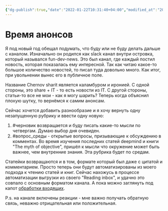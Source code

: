 ```yaml
---
{"dg-publish":true,"date":"2022-01-22T10:31:40+04:00","modified_at":"2023-03-10T21:15:58+04:00","posted":"https://t.me/chernov_sharit/413","published_at":"2022-01-22T12:05:00+03:00","permalink":"/chernov-sharit/2022-01-22-vremya-anonsov/","dgPassFrontmatter":true}
---
```



# Время анонсов

Я под новый год обещал подумать, что буду или не буду делать дальше с каналом. Изначально он родился как slack канал внутри островка, который назывался fun-dev-news. Это был канал, где каждый постил новость, которая показалась ему интересной. Так как читаю какое-то большое количество новостей, то писал туда довольно много. Как итог, при увольнении вынес его в публичное поле.

Название Chernov sharit является каламбуром и иронией. С одной стороны, это share + IT - то есть новости из IT. С другой стороны, статьи-то все не мои - как я могу шарить? Теперь когда объяснил плохую шутку, то вернёмся к самим анонсам.

Сейчас хочется добавить разнообразие и я хочу вернуть одну незапущенную рубрику и ввести одну новую:
1. #черновик возвращается и буду писать какие-то мысли по четвергам. Думаю выбор дня очевиден.
2. #вопрос_среды - открытые вопросы, призывающие к обсуждению в комментах. Во время изучения последних статей deepmind и книги "The myth of objective", пришёл к мысли что окружение может быть важнее, чем внутренние знания. Эта рубрика будет по средам.

Статейки возвращаются и в том, формате который был даже с цитатой и комментарием. Просто теперь они будут автоматизированы из моего подхода к чтению статей и книг. Сейчас нахожусь в процессе автоматизации выгрузки из своего "Reading inbox", и удачно это совпало с основным форматом канала. А пока можно заглянуть под капот [обработки входящих](https://t.me/iv?url=https%3A%2F%2Fvanadium23.me%2Fsuperset-inbox%2F&rhash=92f4fa8bc6fccf).

P.s. на канале включены реакции - мне важно получать обратную связь, неважно отрицательная или положительная.
